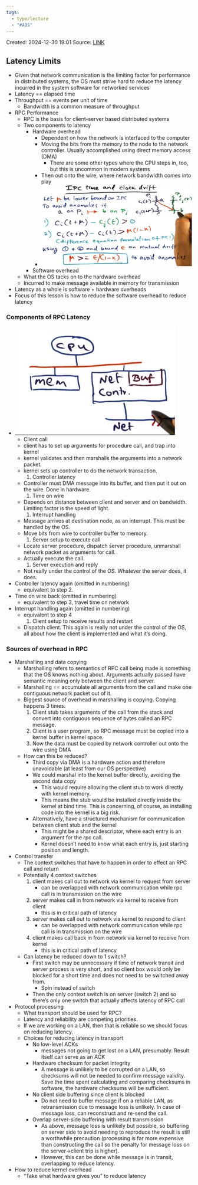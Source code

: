 ```yaml
---
tags:
  - type/lecture
  - "#AOS"
---
```

Created: 2024-12-30 19:01
Source: [LINK](https://andrewrepp.com/aos_lec_L05)

## Latency Limits

- Given that network communication is the limiting factor for performance in distributed systems, the OS must strive hard to reduce the latency incurred in the system software for networked services
- Latency == elapsed time
- Throughput == events per unit of time
    - Bandwidth is a common measure of throughput
- RPC Performance
    - RPC is the basis for client-server based distributed systems
    - Two components to latency
        - Hardware overhead
            - Dependent on how the network is interfaced to the computer
            - Moving the bits from the memory to the node to the network controller. Usually accomplished using direct memory access (DMA)
                - There are some other types where the CPU steps in, too, but this is uncommon in modern systems
            - Then out onto the wire, where network bandwidth comes into play
            - ![](/img/L05c_latency_limits_1.png)
        - Software overhead
    - What the OS tacks on to the hardware overhead
    - Incurred to make message available in memory for transmission
- Latency as a whole is software + hardware overheads
- Focus of this lesson is how to reduce the software overhead to reduce latency
### Components of RPC Latency
- ![](/img/L05c_latency_limits_2.png)
	- Client call
    - client has to set up arguments for procedure call, and trap into kernel
    - kernel validates and then marshalls the arguments into a network packet.
    - kernel sets up controller to do the network transaction.
        1. Controller latency
    - Controller must DMA message into its buffer, and then put it out on the wire. Done in hardware.
        1. Time on wire
    - Depends on distance between client and server and on bandwidth. Limiting factor is the speed of light.
        1. Interrupt handling
    - Message arrives at destination node, as an interrupt. This must be handled by the OS.
    - Move bits from wire to controller buffer to memory.
        1. Server setup to execute call
    - Locate server procedure, dispatch server procedure, unmarshall network packet as arguments for call.
    - Actually execute the call.
        1. Server execution and reply
    - Not really under the control of the OS. Whatever the server does, it does.
- Controller latency again (omitted in numbering)
    - equivalent to step 2.
- Time on wire back (omitted in numbering)
    - equivalent to step 3, travel time on network
- Interrupt handling again (omitted in numbering)
    - equivalent to step 4
        1. Client setup to receive results and restart
    - Dispatch client. This again is really not under the control of the OS, all about how the client is implemented and what it’s doing.

### Sources of overhead in RPC

- Marshalling and data copying
    - Marshalling refers to semantics of RPC call being made is something that the OS knows nothing about. Arguments actually passed have semantic meaning only between the client and server.
    - Marshalling == accumulate all arguments from the call and make one contiguous network packet out of it.
    - Biggest source of overhead in marshalling is copying. Copying happens 3 times.
        1. Client stub takes arguments of the call from the stack and convert into contiguous sequence of bytes called an RPC message.
        2. Client is a user program, so RPC message must be copied into a kernel buffer in kernel space.
        3. Now the data must be copied by network controller out onto the wire using DMA
    - How can this be reduced?
        - Third copy via DMA is a hardware action and therefore unavoidable (at least from our OS perspective)
        - We could marshal into the kernel buffer directly, avoiding the second data copy
            - This would require allowing the client stub to work directly with kernel memory.
            - This means the stub would be installed directly inside the kernel at bind time. This is concerning, of course, as installing code into the kernel is a big risk.
        - Alternatively, have a structured mechanism for communication between client stub and the kernel
            - This might be a shared descriptor, where each entry is an argument for the rpc call.
            - Kernel doesn’t need to know what each entry is, just starting position and length.
- Control transfer
    - The context switches that have to happen in order to effect an RPC call and return
    - Potentially 4 context switches
        1. client makes call out to network via kernel to request from server
            - can be overlapped with network communication while rpc call is in transmission on the wire
        2. server makes call in from network via kernel to receive from client
            - this is in critical path of latency
        3. server makes call out to network via kernel to respond to client
            - can be overlapped with network communication while rpc call is in transmission on the wire
        4. client makes call back in from network via kernel to receive from kernel
            - this is in critical path of latency
    - Can latency be reduced down to 1 switch?
        - First switch may be unnecessary if time of network transit and server process is very short, and so client box would only be blocked for a short time and does not need to be switched away from.
            - Spin instead of switch
        - Then the only context switch is on server (switch 2) and so there’s only one switch that actually affects latency of RPC call
- Protocol processing
    - What transport should be used for RPC?
    - Latency and reliability are competing priorities.
    - If we are working on a LAN, then that is reliable so we should focus on reducing latency.
    - Choices for reducing latency in transport
        - No low-level ACKs
            - messages not going to get lost on a LAN, presumably. Result itself can serve as an ACK
        - Hardware checksum for packet integrity
            - A message is unlikely to be corrupted on a LAN, so checksums will not be needed to confirm message validity. Save the time spent calculating and comparing checksums in software, the hardware checksums will be sufficient.
        - No client side buffering since client is blocked
            - Do not need to buffer message if on a reliable LAN, as retransmission due to message loss is unlikely. In case of message loss, can reconstruct and re-send the call.
        - Overlap server-side buffering with result transmission
            - As above, message loss is unlikely but possible, so buffering on server side to avoid needing to reproduce the result is still a worthwhile precaution (processing is far more expensive than constructing the call so the penalty for message loss on the server->client trip is higher).
            - However, this can be done while message is in transit, overlapping to reduce latency.
- How to reduce kernel overhead
    - “Take what hardware gives you” to reduce latency
